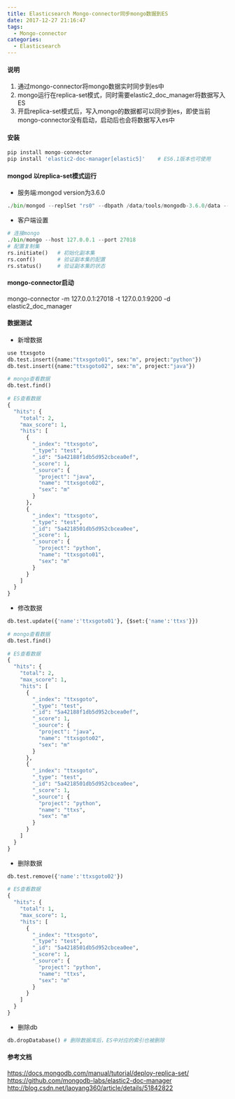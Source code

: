 ```yaml
---
title: Elasticsearch Mongo-connector同步mongo数据到ES
date: 2017-12-27 21:16:47
tags:
  - Mongo-connector
categories:
  - Elasticsearch
---
```

#### 说明
1. 通过mongo-connector将mongo数据实时同步到es中
2. mongo运行在replica-set模式，同时需要elastic2_doc_manager将数据写入ES
3. 开启replica-set模式后，写入mongo的数据都可以同步到es，即使当前mongo-connector没有启动，启动后也会将数据写入es中

#### 安装
```python
pip install mongo-connector
pip install 'elastic2-doc-manager[elastic5]'    # ES6.1版本也可使用
```

#### mongod 以replica-set模式运行
- 服务端:mongod version为3.6.0
```python
./bin/mongod --replSet "rs0" --dbpath /data/tools/mongodb-3.6.0/data --port 27018 --bind_ip 0.0.0.0
```
- 客户端设置
```python
# 连接mongo
./bin/mongo --host 127.0.0.1 --port 27018
# 配置复制集
rs.initiate()   # 初始化副本集
rs.conf()       # 验证副本集的配置
rs.status()     # 验证副本集的状态
```

#### mongo-connector启动

mongo-connector -m 127.0.0.1:27018 -t 127.0.0.1:9200 -d elastic2_doc_manager

#### 数据测试
- 新增数据
```python
use ttxsgoto
db.test.insert({name:"ttxsgoto01", sex:"m", project:"python"})
db.test.insert({name:"ttxsgoto02", sex:"m", project:"java"})
 
# mongo查看数据
db.test.find()
 
# ES查看数据
{
  "hits": {
    "total": 2,
    "max_score": 1,
    "hits": [
      {
        "_index": "ttxsgoto",
        "_type": "test",
        "_id": "5a42188f1db5d952cbcea0ef",
        "_score": 1,
        "_source": {
          "project": "java",
          "name": "ttxsgoto02",
          "sex": "m"
        }
      },
      {
        "_index": "ttxsgoto",
        "_type": "test",
        "_id": "5a4218501db5d952cbcea0ee",
        "_score": 1,
        "_source": {
          "project": "python",
          "name": "ttxsgoto01",
          "sex": "m"
        }
      }
    ]
  }
}
```
- 修改数据
```python
db.test.update({'name':'ttxsgoto01'}, {$set:{'name':'ttxs'}})
 
# mongo查看数据
db.test.find()
 
# ES查看数据
{
  "hits": {
    "total": 2,
    "max_score": 1,
    "hits": [
      {
        "_index": "ttxsgoto",
        "_type": "test",
        "_id": "5a42188f1db5d952cbcea0ef",
        "_score": 1,
        "_source": {
          "project": "java",
          "name": "ttxsgoto02",
          "sex": "m"
        }
      },
      {
        "_index": "ttxsgoto",
        "_type": "test",
        "_id": "5a4218501db5d952cbcea0ee",
        "_score": 1,
        "_source": {
          "project": "python",
          "name": "ttxs",
          "sex": "m"
        }
      }
    ]
  }
}
```
- 删除数据
```python
db.test.remove({'name':'ttxsgoto02'})
 
# ES查看数据
{
  "hits": {
    "total": 1,
    "max_score": 1,
    "hits": [
      {
        "_index": "ttxsgoto",
        "_type": "test",
        "_id": "5a4218501db5d952cbcea0ee",
        "_score": 1,
        "_source": {
          "project": "python",
          "name": "ttxs",
          "sex": "m"
        }
      }
    ]
  }
}
```
- 删除db
```python
db.dropDatabase() # 删除数据库后，ES中对应的索引也被删除
```
#### 参考文档
https://docs.mongodb.com/manual/tutorial/deploy-replica-set/
https://github.com/mongodb-labs/elastic2-doc-manager
http://blog.csdn.net/laoyang360/article/details/51842822
